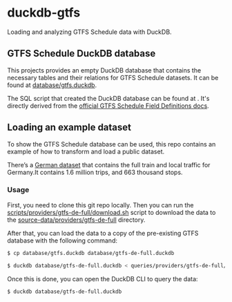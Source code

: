 # duckdb-gtfs
Loading and analyzing GTFS Schedule data with DuckDB.

## GTFS Schedule DuckDB database
This projects provides an empty DuckDB database that contains the necessary tables and their relations for GTFS Schedule datasets. It can be found at [database/gtfs.duckdb](database/gtfs.duckdb).

The SQL script that created the DuckDB database can be found at [](). It's directly derived from the [official GTFS Schedule Field Definitions docs](https://gtfs.org/documentation/schedule/reference/#field-definitions).

## Loading an example dataset
To show the GTFS Schedule database can be used, this repo contains an example of how to transform and load a public dataset.

There’s a [German dataset](https://gtfs.de/de/feeds/de_full/) that contains the full train and local traffic for Germany.It contains 1.6 million trips, and 663 thousand stops.

### Usage
First, you need to clone this git repo locally. Then you can run the 
[scripts/providers/gtfs-de-full/download.sh](scripts/providers/gtfs-de-full/download.sh) script to download the data to the [source-data/providers/gtfs-de-full](source-data/providers/gtfs-de-full) directory.

After that, you can load the data to a copy of the pre-existing GTFS database with the following command:

```bash
$ cp database/gtfs.duckdb database/gtfs-de-full.duckdb

$ duckdb database/gtfs-de-full.duckdb < queries/providers/gtfs-de-full/load_gtfs.sql
```

Once this is done, you can open the DuckDB CLI to query the data:

```bash
$ duckdb database/gtfs-de-full.duckdb
```
